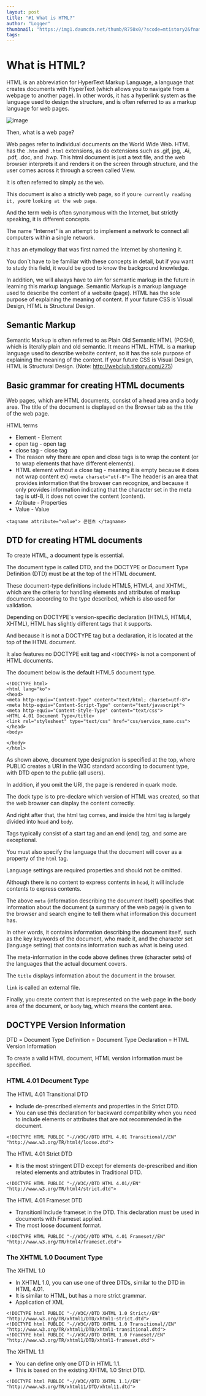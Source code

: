 ```yaml
---
layout: post
title: "#1 What is HTML?"
author: "Logger"
thumbnail: "https://img1.daumcdn.net/thumb/R750x0/?scode=mtistory2&fname=https%3A%2F%2Ft1.daumcdn.net%2Fcfile%2Ftistory%2F99C713425C1B1CC714"
tags: 
---
```



# What is HTML?

HTML is an abbreviation for HyperText Markup Language, a language that creates documents with HyperText (which allows you to navigate from a webpage to another page). In other words, it has a hyperlink system as the language used to design the structure, and is often referred to as a markup language for web pages.

![image](https://t1.daumcdn.net/cfile/tistory/996EB53F5C1B232327)

Then, what is a web page?

Web pages refer to individual documents on the World Wide Web.
HTML has the `.htm` and `.html` extensions, as do extensions such as .gif, jpg, .Ai, .pdf, .doc, and .hwp.
This html document is just a text file, and the web browser interprets it and renders it on the screen through structure, and the user comes across it through a screen called View.

It is often referred to simply as the `Web`.

This document is also a strictly web page, so if you`re currently reading it, you`re `looking at the web page`.

And the term web is often synonymous with the Internet, but strictly speaking, it is different concepts.

The name "Internet" is an attempt to implement a network to connect all computers within a single network.

It has an etymology that was first named the Internet by shortening it.

You don`t have to be familiar with these concepts in detail, but if you want to study this field, it would be good to know the background knowledge.

In addition, we will always have to aim for semantic markup in the future in learning this markup language.
Semantic Markup is a markup language used to describe the content of a website (page).
HTML has the sole purpose of explaining the meaning of content.
If your future CSS is Visual Design, HTML is Structural Design.

## Semantic Markup

Semantic Markup is often referred to as Plain Old Semantic HTML (POSH), which is literally plain and old semantic.
It means HTML.
HTML is a markup language used to describe website content, so it has the sole purpose of explaining the meaning of the content.
If your future CSS is Visual Design, HTML is Structural Design.
(Note: http://webclub.tistory.com/275)

## Basic grammar for creating HTML documents

Web pages, which are HTML documents, consist of a head area and a body area.
The title of the document is displayed on the Browser tab as the title of the web page.

HTML terms

- Element - Element
- open tag - open tag
- close tag - close tag
- The reason why there are open and close tags is to wrap the content (or to wrap elements that have different elements).
- HTML element without a close tag - meaning it is empty because it does not wrap content
ex) `<meta charset="utf-8">`
The header is an area that provides information that the browser can recognize, and because it only provides information indicating that the character set in the meta tag is utf-8, it does not cover the content (content).
- Atribute - Properties
- Value - Value

`<tagname attribute="value"> 콘텐츠 </tagname>`

## DTD for creating HTML documents

To create HTML, a document type is essential.

The document type is called DTD, and the DOCTYPE or Document Type Definition (DTD) must be at the top of the HTML document.

These document-type definitions include HTML5, HTML4, and XHTML, which are the criteria for handling elements and attributes of markup documents according to the type described, which is also used for validation.

Depending on DOCTYPE`s version-specific declaration (HTML5, HTML4, XHTML), HTML has slightly different tags that it supports.

And because it is not a DOCTYPE tag but a declaration, it is located at the top of the HTML document.

It also features no DOCTYPE exit tag and `<!DOCTYPE>` is not a component of HTML documents.

The document below is the default HTML5 document type.

```undefined
<!DOCTYPE html>
<html lang="ko">
<head>
<meta http-equiv="Content-Type" content="text/html; charset=utf-8">
<meta http-equiv="Content-Script-Type" content="text/javascript">
<meta http-equiv="Content-Style-Type" content="text/css">
>HTML 4.01 Document Type</title>
<link rel="stylesheet" type="text/css" href="css/service_name.css">
</head>
<body>

</body>
</html>
```

As shown above, document type designation is specified at the top, where PUBLIC creates a URI in the W3C standard according to document type, with DTD open to the public (all users).

In addition, if you omit the URI, the page is rendered in quark mode.

The dock type is to pre-declare which version of HTML was created, so that the web browser can display the content correctly.

And right after that, the html tag comes, and inside the html tag is largely divided into `head` and `body`.

Tags typically consist of a start tag and an end (end) tag, and some are exceptional.

You must also specify the language that the document will cover as a property of the `html` tag.

Language settings are required properties and should not be omitted.

Although there is no content to express contents in `head`, it will include contents to express contents.

The above `meta` (information describing the document itself) specifies that information about the document (a summary of the web page) is given to the browser and search engine to tell them what information this document has.

In other words, it contains information describing the document itself, such as the key keywords of the document, who made it, and the character set (language setting) that contains information such as what is being used.

The meta-information in the code above defines three (character sets) of the languages that the actual document covers.

The `title` displays information about the document in the browser.

`link` is called an external file.

Finally, you create content that is represented on the web page in the body area of the document, or `body` tag, which means the content area.

## DOCTYPE Version Information

DTD = Document Type Definition = Document Type Declaration = HTML Version Information

To create a valid HTML document, HTML version information must be specified.

### HTML 4.01 Document Type

The HTML 4.01 Transitional DTD

- Include de-prescribed elements and properties in the Strict DTD.
- You can use this declaration for backward compatibility when you need to include elements or attributes that are not recommended in the document.

```undefined
<!DOCTYPE HTML PUBLIC "-//W3C//DTD HTML 4.01 Transitional//EN" "http://www.w3.org/TR/html4/loose.dtd">
```

The HTML 4.01 Strict DTD

- It is the most stringent DTD except for elements de-prescribed and ition related elements and attributes in Traditional DTD.

```undefined
<!DOCTYPE HTML PUBLIC "-//W3C//DTD HTML 4.01//EN" "http://www.w3.org/TR/html4/strict.dtd">
```

The HTML 4.01 Frameset DTD

- Transitionl Include frameset in the DTD. This declaration must be used in documents with Frameset applied.
- The most loose document format.

```undefined
<!DOCTYPE HTML PUBLIC "-//W3C//DTD HTML 4.01 Frameset//EN" "http://www.w3.org/TR/html4/frameset.dtd">
```

### The XHTML 1.0 Document Type

The XHTML 1.0

- In XHTML 1.0, you can use one of three DTDs, similar to the DTD in HTML 4.01.
- It is similar to HTML, but has a more strict grammar.
- Application of XML

```undefined
<!DOCTYPE html PUBLIC "-//W3C//DTD XHTML 1.0 Strict//EN" "http://www.w3.org/TR/xhtml1/DTD/xhtml1-strict.dtd">
<!DOCTYPE html PUBLIC "-//W3C//DTD XHTML 1.0 Transitional//EN" "http://www.w3.org/TR/xhtml1/DTD/xhtml1-transitional.dtd">
<!DOCTYPE html PUBLIC "-//W3C//DTD XHTML 1.0 Frameset//EN" "http://www.w3.org/TR/xhtml1/DTD/xhtml1-frameset.dtd">
```

The XHTML 1.1

- You can define only one DTD in HTML 1.1.
- This is based on the existing XHTML 1.0 Strict DTD.

```undefined
<!DOCTYPE html PUBLIC "-//W3C//DTD XHTML 1.1//EN" "http://www.w3.org/TR/xhtml11/DTD/xhtml11.dtd">
```